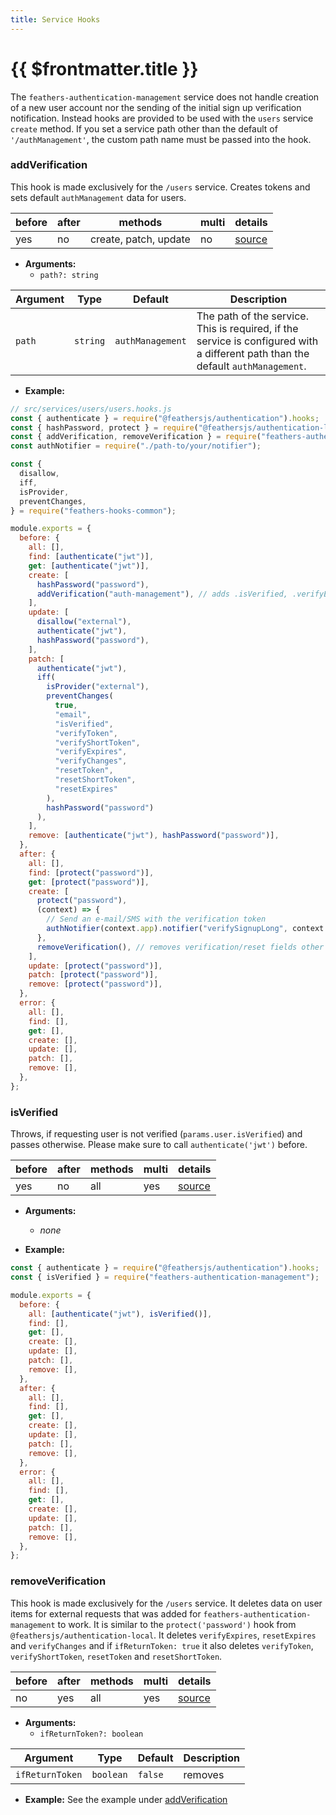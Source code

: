 ```yaml
---
title: Service Hooks
---
```


# {{ $frontmatter.title }}

The `feathers-authentication-management` service does not handle creation of a new user account nor the sending of the initial sign up verification notification. Instead hooks are provided to be used with the `users` service `create` method. If you set a service path other than the default of `'/authManagement'`, the custom path name must be passed into the hook.

### addVerification

This hook is made exclusively for the `/users` service. Creates tokens and sets default `authManagement` data for users.

| before | after | methods               | multi | details    |
| ------ | ----- | --------------------- | ----- | ---------- |
| yes    | no    | create, patch, update | no    | [source](https://github.com/feathersjs-ecosystem/feathers-authentication-management/blob/master/src/hooks/add-verification.ts) |

- **Arguments:**
  - `path?: string`

| Argument |   Type   | Default          | Description                                                                                                                      |
| -------- | :------: | ---------------- | -------------------------------------------------------------------------------------------------------------------------------- |
| `path`   | `string` | `authManagement` | The path of the service. This is required, if the service is configured with a different path than the default `authManagement`. |

- **Example:**

```javascript
// src/services/users/users.hooks.js
const { authenticate } = require("@feathersjs/authentication").hooks;
const { hashPassword, protect } = require("@feathersjs/authentication-local").hooks;
const { addVerification, removeVerification } = require("feathers-authentication-management");
const authNotifier = require("./path-to/your/notifier");

const {
  disallow,
  iff,
  isProvider,
  preventChanges,
} = require("feathers-hooks-common");

module.exports = {
  before: {
    all: [],
    find: [authenticate("jwt")],
    get: [authenticate("jwt")],
    create: [
      hashPassword("password"),
      addVerification("auth-management"), // adds .isVerified, .verifyExpires, .verifyToken, .verifyChanges
    ],
    update: [
      disallow("external"),
      authenticate("jwt"),
      hashPassword("password"),
    ],
    patch: [
      authenticate("jwt"),
      iff(
        isProvider("external"),
        preventChanges(
          true,
          "email",
          "isVerified",
          "verifyToken",
          "verifyShortToken",
          "verifyExpires",
          "verifyChanges",
          "resetToken",
          "resetShortToken",
          "resetExpires"
        ),
        hashPassword("password")
      ),
    ],
    remove: [authenticate("jwt"), hashPassword("password")],
  },
  after: {
    all: [],
    find: [protect("password")],
    get: [protect("password")],
    create: [
      protect("password"),
      (context) => {
        // Send an e-mail/SMS with the verification token
        authNotifier(context.app).notifier("verifySignupLong", context.result);
      },
      removeVerification(), // removes verification/reset fields other than .isVerified from the response
    ],
    update: [protect("password")],
    patch: [protect("password")],
    remove: [protect("password")],
  },
  error: {
    all: [],
    find: [],
    get: [],
    create: [],
    update: [],
    patch: [],
    remove: [],
  },
};
```

### isVerified

Throws, if requesting user is not verified (`params.user.isVerified`) and passes otherwise. Please make sure to call `authenticate('jwt')` before.

| before | after | methods | multi | details    |
| ------ | ----- | ------- | ----- | ---------- |
| yes    | no    | all     | yes   | [source](https://github.com/feathersjs-ecosystem/feathers-authentication-management/blob/master/src/hooks/is-verified.ts) |

- **Arguments:**

  - _none_

- **Example:**

```js
const { authenticate } = require("@feathersjs/authentication").hooks;
const { isVerified } = require("feathers-authentication-management");

module.exports = {
  before: {
    all: [authenticate("jwt"), isVerified()],
    find: [],
    get: [],
    create: [],
    update: [],
    patch: [],
    remove: [],
  },
  after: {
    all: [],
    find: [],
    get: [],
    create: [],
    update: [],
    patch: [],
    remove: [],
  },
  error: {
    all: [],
    find: [],
    get: [],
    create: [],
    update: [],
    patch: [],
    remove: [],
  },
};
```

### removeVerification

This hook is made exclusively for the `/users` service. It deletes data on user items for external requests that was added for `feathers-authentication-management` to work. It is similar to the `protect('password')` hook from `@feathersjs/authentication-local`.
It deletes `verifyExpires`, `resetExpires` and `verifyChanges` and if `ifReturnToken: true` it also deletes `verifyToken`, `verifyShortToken`, `resetToken` and `resetShortToken`.

| before | after | methods | multi | details    |
| ------ | ----- | ------- | ----- | ---------- |
| no     | yes   | all     | yes   | [source](https://github.com/feathersjs-ecosystem/feathers-authentication-management/blob/master/src/hooks/remove-verification.ts) |

- **Arguments:**
  - `ifReturnToken?: boolean`

| Argument        |   Type    | Default | Description |
| --------------- | :-------: | ------- | ----------- |
| `ifReturnToken` | `boolean` | `false` | removes     |

- **Example:**
  See the example under [addVerification](./configuration#addverification)
